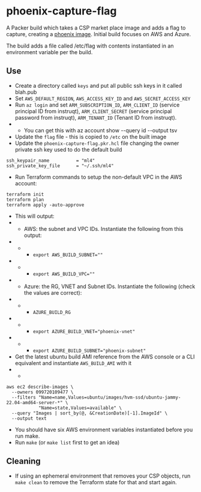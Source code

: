 # phoenix-capture-flag

A Packer build which takes a CSP market place image and adds a flag to capture, creating a [phoenix image](https://martinfowler.com/bliki/PhoenixServer.html).
Initial build focuses on AWS and Azure.

The build adds a file called /etc/flag with contents instantiated in an environment variable per the build.

## Use
- Create a directory called `keys` and put all public ssh keys in it called blah.pub
- Set `AWS_DEFAULT_REGION`, `AWS_ACCESS_KEY_ID` and `AWS_SECRET_ACCESS_KEY`
- Run `az login` and set `ARM_SUBSCRIPTION_ID`, `ARM_CLIENT_ID` (service principal ID from instruqt), `ARM_CLIENT_SECRET` (service principal password from instruqt), `ARM_TENANT_ID` (Tenant ID from instruqt).
- - You can get this with az account show --query id --output tsv
- Update the `flag` file - this is copied to `/etc` on the built image
- Update the `phoenix-capture-flag.pkr.hcl` file changing the owner private ssh key used to do the default build
```shell
ssh_keypair_name          = "ml4"
ssh_private_key_file      = "~/.ssh/ml4"
```
- Run Terraform commands to setup the non-default VPC in the AWS account:
```shell
terraform init
terraform plan
terraform apply -auto-approve
```
- This will output:
- - AWS: the subnet and VPC IDs. Instantiate the following from this output:
- - - `export AWS_BUILD_SUBNET=""`
- - - `export AWS_BUILD_VPC=""`
- - Azure: the RG, VNET and Subnet IDs. Instantiate the following (check the values are correct):
- - -  `AZURE_BUILD_RG`
- - - `export AZURE_BUILD_VNET="phoenix-vnet"`
- - - `export AZURE_BUILD_SUBNET="phoenix-subnet"`
- Get the latest ubuntu build AMI reference from the AWS console or a CLI equivalent and instantiate `AWS_BUILD_AMI` with it
- - 
```shell
aws ec2 describe-images \
  --owners 099720109477 \
  --filters "Name=name,Values=ubuntu/images/hvm-ssd/ubuntu-jammy-22.04-amd64-server-*" \
            "Name=state,Values=available" \
  --query "Images | sort_by(@, &CreationDate)[-1].ImageId" \
  --output text
```
- You should have six AWS environment variables instantiated before you run make.
- Run `make` (or `make list` first to get an idea)

## Cleaning
- If using an ephemeral environment that removes your CSP objects, run `make clean` to remove the Terraform state for that and start again.
